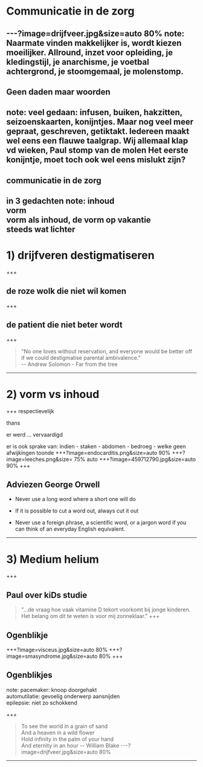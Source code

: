 # Communicatie in de zorg
---?image=drijfveer.jpg&size=auto 80%
note:
Naarmate vinden makkelijker is, wordt kiezen moeilijker.
Allround, inzet voor opleiding, je kledingstijl, je anarchisme, je voetbal achtergrond, je stoomgemaal, je molenstomp.
---
## Geen daden maar woorden
note:
veel gedaan: infusen, buiken, hakzitten, seizoenskaarten, konijntjes. Maar nog veel meer gepraat, geschreven, getiktakt.
Iedereen maakt wel eens een flauwe taalgrap. Wij allemaal klap vd wieken, Paul stomp van de molen
Het eerste konijntje, moet toch ook wel eens mislukt zijn?
---
## communicatie in de zorg
in 3 gedachten
note:
inhoud  
vorm  
vorm als inhoud, de vorm op vakantie  
steeds wat lichter
---
# 1) drijfveren destigmatiseren
+++
## de roze wolk die niet wil komen
+++
## de patient die niet beter wordt
+++
> "No one loves without reservation, and everyone would be better off if we could destigmatise parental ambivalence."  
> -- Andrew Solomon - Far from the tree
---
# 2) vorm vs inhoud
+++
respectievelijk  
  
thans  
  
er werd ... vervaardigd  
  
er is ook sprake van: indien - staken - abdomen - bedroeg - welke geen afwijkingen toonde
+++?image=endocarditis.png&size=auto 90%
+++?image=leeches.png&size= 75% auto
+++?image=459712790.jpg&size=auto 90%
+++
## Adviezen George Orwell
- Never use a long word where a short one will do

- If it is possible to cut a word out, always cut it out

- Never use a foreign phrase, a scientific word, or a jargon word if you can think of an everyday English equivalent.
---
# 3) Medium helium
+++
## Paul over kiDs studie
>"...de vraag hoe vaak vitamine D tekort voorkomt bij jonge kinderen. Het belang om dit te weten is voor mij zonneklaar."
+++
## Ogenblikje
+++?image=visceus.jpg&size=auto 80%
+++?image=smasyndrome.jpg&size=auto 80%
+++
## Ogenblikjes
note:
pacemaker: knoop doorgehakt  
automutilatie: gevoelig onderwerp aansnijden  
epilepsie: niet zo schokkend  

+++
>To see the world in a grain of sand  
And a heaven in a wild flower  
Hold infinity in the palm of your hand  
And eternity in an hour
> -- William Blake
---?image=drijfveer.jpg&size=auto 80%
---